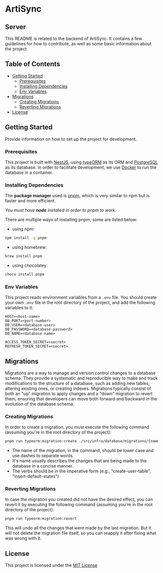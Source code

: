 # ArtiSync

## Server

This README is related to the backend of ArtiSync. It contains a few guidelines 
for how to contribute, as well as some basic information about the project.

## Table of Contents

- [Getting Started](#getting-started)
  - [Prerequisites](#prerequisites)
  - [Installing Dependencies](#installing-dependencies)
  - [Env Variables](#env-variables)
- [Migrations](#migrations)
  - [Creating Migrations](#creating-migrations)
  - [Reverting Migrations](#reverting-migrations)
- [License](#license)

## Getting Started

Provide information on how to set up the project for development.

### Prerequisites

This project is built with [NestJS](https://nestjs.com/), using [typeORM](https://typeorm.io/) 
as its ORM and [PostgreSQL](https://www.postgresql.org/) as its database. In order
to facilitate development, we use [Docker](https://www.docker.com/) to run the 
database in a container.

### Installing Dependencies

The **package manager** used is [pnpm](https://pnpm.io/), which is very similar
to npm but is faster and more efficient.

_You must have **node** installed in order to pnpm to work._

There are multiple ways of installing pnpm, some are listed below:
- using npm:
```bash
npm install -g pnpm
```

- using homebrew:
```bash
brew install pnpm
```

- using chocolatey:
```bash
choco install pnpm
```

### Env Variables
This project reads environment variables from a `.env` file. You should create
your own `.env` file in the root directory of the project, and add the following
variables to it:

```
HOST=<host-name>
DB_PORT=<port-number>
DB_USER=<database-user>
DB_PASSWORD=<database-password>
DB_NAME=<database-name>

ACCESS_TOKEN_SECRET=<secret>
REFRESH_TOKEN_SECRET=<secret>
```

## Migrations

Migrations are a way to manage and version control changes to a database schema.
They provide a systematic and reproducible way to make and track modifications to 
the structure of a database, such as adding new tables, altering existing ones, 
or creating indexes. 
Migrations typically consist of both an "up" migration to apply changes and a "down" 
migration to revert them, ensuring that developers can move both forward and backward 
in the evolution of the database schema.

### Creating Migrations

In order to create a migration, you must execute the following command (assuming
you're in the root directory of the project):

```bash
pnpm run typeorm:migration:create ./src/infra/database/migrations/{name-of-migration}
```

- The name of the migration, in the command, should be lower case and use dashes to separate words.
- It's name usually describes the changes that are being made to the database in a concise
manner. 
- The verbs should be in the imperative form (e.g., "create-user-table",
"insert-default-states").

### Reverting Migrations

In case the migration you created did not have the desired effect, you can revert
it by executing the following command (assuming you're in the root directory of
the project):

```bash
pnpm run typeorm:migration:revert
```

This will undo all the changes that were made by the last migration. But it will
not delete the migration file itself, so you can reapply it after fixing what was
wrong with it.

## License

This project is licensed under the [MIT License](LICENSE.md)
